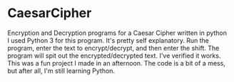 # CaesarCipher
Encryption and Decryption programs for a Caesar Cipher written in python
<br>
I used Python 3 for this program. It's pretty self explanatory. Run the program, enter the text to encrypt/decrypt, and then enter the shift. The program will spit out the encrypted/decrypted text. I've verified it works. 
<br>
This was a fun project I made in an afternoon. The code is a bit of a mess, but after all, I'm still learning Python. 
